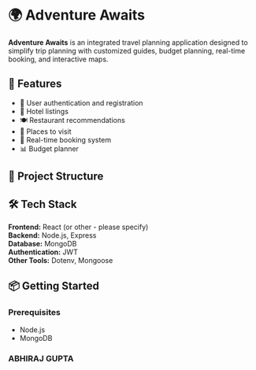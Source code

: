 # 🌍 Adventure Awaits

**Adventure Awaits** is an integrated travel planning application designed to simplify trip planning with customized guides, budget planning, real-time booking, and interactive maps.

## 🚀 Features

- 🔐 User authentication and registration
- 🏨 Hotel listings
- 🍽️ Restaurant recommendations
- 📍 Places to visit
- 📅 Real-time booking system
- 📊 Budget planner

## 🧱 Project Structure


## 🛠️ Tech Stack

**Frontend:** React (or other - please specify)  
**Backend:** Node.js, Express  
**Database:** MongoDB  
**Authentication:** JWT  
**Other Tools:** Dotenv, Mongoose

## 📦 Getting Started

### Prerequisites

- Node.js
- MongoDB

 
 ### ABHIRAJ GUPTA
